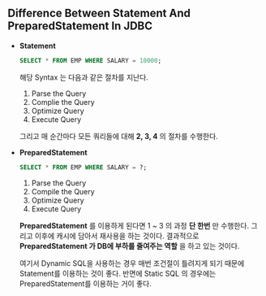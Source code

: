 ## Difference Between Statement And PreparedStatement In JDBC
* __Statement__ 
    ~~~SQL
    SELECT * FROM EMP WHERE SALARY = 10000;
    ~~~   
    해당 Syntax 는 다음과 같은 절차를 지난다.

    1. Parse the Query
    2. Complie the Query
    3. Optimize Query
    4. Execute Query  

    그리고 매 순간마다 모든 쿼리들에 대해 __2, 3, 4__ 의 절차를 수행한다.
    
* __PreparedStatement__
    ~~~SQL
    SELECT * FROM EMP WHERE SALARY = ?;
    ~~~

    1. Parse the Query
    2. Compile the Query
    3. Optimize Query
    4. Execute Query

    __PreparedStatement__ 를 이용하게 된다면 1 ~ 3 의 과정 __단 한번__ 만 수행한다. 그리고 이후에 캐시에 담아서 재사용을 하는 것이다. 결과적으로 __PreparedStatement 가 DB에 부하를 줄여주는 역할__ 을 하고 있는 것이다.

    여기서 Dynamic SQL을 사용하는 경우 매번 조건절이 틀려지게 되기 때문에 Statement를 이용하는 것이 좋다. 반면에 Static SQL 의 경우에는 PreparedStatement를 이용하는 거이 좋다.
